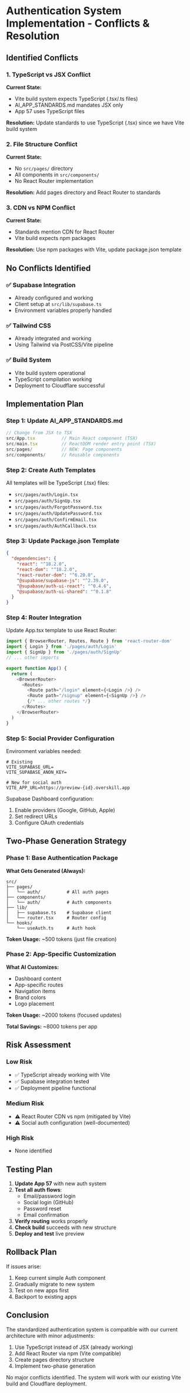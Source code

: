 # Authentication System Implementation - Conflicts & Resolution

## Identified Conflicts

### 1. TypeScript vs JSX Conflict
**Current State:**
- Vite build system expects TypeScript (.tsx/.ts files)
- AI_APP_STANDARDS.md mandates JSX only
- App 57 uses TypeScript files

**Resolution:** Update standards to use TypeScript (.tsx) since we have Vite build system

### 2. File Structure Conflict
**Current State:**
- No `src/pages/` directory
- All components in `src/components/`
- No React Router implementation

**Resolution:** Add pages directory and React Router to standards

### 3. CDN vs NPM Conflict
**Current State:**
- Standards mention CDN for React Router
- Vite build expects npm packages

**Resolution:** Use npm packages with Vite, update package.json template

## No Conflicts Identified

### ✅ Supabase Integration
- Already configured and working
- Client setup at `src/lib/supabase.ts`
- Environment variables properly handled

### ✅ Tailwind CSS
- Already integrated and working
- Using Tailwind via PostCSS/Vite pipeline

### ✅ Build System
- Vite build system operational
- TypeScript compilation working
- Deployment to Cloudflare successful

## Implementation Plan

### Step 1: Update AI_APP_STANDARDS.md
```typescript
// Change from JSX to TSX
src/App.tsx          // Main React component (TSX)
src/main.tsx         // ReactDOM render entry point (TSX)
src/pages/           // NEW: Page components
src/components/      // Reusable components
```

### Step 2: Create Auth Templates
All templates will be TypeScript (.tsx) files:
- `src/pages/auth/Login.tsx`
- `src/pages/auth/SignUp.tsx`
- `src/pages/auth/ForgotPassword.tsx`
- `src/pages/auth/UpdatePassword.tsx`
- `src/pages/auth/ConfirmEmail.tsx`
- `src/pages/auth/AuthCallback.tsx`

### Step 3: Update Package.json Template
```json
{
  "dependencies": {
    "react": "^18.2.0",
    "react-dom": "^18.2.0",
    "react-router-dom": "^6.20.0",
    "@supabase/supabase-js": "^2.39.0",
    "@supabase/auth-ui-react": "^0.4.6",
    "@supabase/auth-ui-shared": "^0.1.8"
  }
}
```

### Step 4: Router Integration
Update App.tsx template to use React Router:
```typescript
import { BrowserRouter, Routes, Route } from 'react-router-dom'
import { Login } from './pages/auth/Login'
import { SignUp } from './pages/auth/SignUp'
// ... other imports

export function App() {
  return (
    <BrowserRouter>
      <Routes>
        <Route path="/login" element={<Login />} />
        <Route path="/signup" element={<SignUp />} />
        {/* ... other routes */}
      </Routes>
    </BrowserRouter>
  )
}
```

### Step 5: Social Provider Configuration
Environment variables needed:
```env
# Existing
VITE_SUPABASE_URL=
VITE_SUPABASE_ANON_KEY=

# New for social auth
VITE_APP_URL=https://preview-{id}.overskill.app
```

Supabase Dashboard configuration:
1. Enable providers (Google, GitHub, Apple)
2. Set redirect URLs
3. Configure OAuth credentials

## Two-Phase Generation Strategy

### Phase 1: Base Authentication Package
**What Gets Generated (Always):**
```
src/
├── pages/
│   └── auth/          # All auth pages
├── components/
│   └── auth/          # Auth components
├── lib/
│   ├── supabase.ts    # Supabase client
│   └── router.tsx     # Router config
└── hooks/
    └── useAuth.ts     # Auth hook
```

**Token Usage:** ~500 tokens (just file creation)

### Phase 2: App-Specific Customization
**What AI Customizes:**
- Dashboard content
- App-specific routes
- Navigation items
- Brand colors
- Logo placement

**Token Usage:** ~2000 tokens (focused updates)

**Total Savings:** ~8000 tokens per app

## Risk Assessment

### Low Risk
- ✅ TypeScript already working with Vite
- ✅ Supabase integration tested
- ✅ Deployment pipeline functional

### Medium Risk
- ⚠️ React Router CDN vs npm (mitigated by Vite)
- ⚠️ Social auth configuration (well-documented)

### High Risk
- None identified

## Testing Plan

1. **Update App 57** with new auth system
2. **Test all auth flows**:
   - Email/password login
   - Social login (GitHub)
   - Password reset
   - Email confirmation
3. **Verify routing** works properly
4. **Check build** succeeds with new structure
5. **Deploy and test** live preview

## Rollback Plan

If issues arise:
1. Keep current simple Auth component
2. Gradually migrate to new system
3. Test on new apps first
4. Backport to existing apps

## Conclusion

The standardized authentication system is compatible with our current architecture with minor adjustments:
1. Use TypeScript instead of JSX (already working)
2. Add React Router via npm (Vite compatible)
3. Create pages directory structure
4. Implement two-phase generation

No major conflicts identified. The system will work with our existing Vite build and Cloudflare deployment.